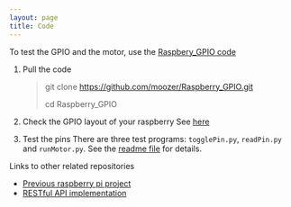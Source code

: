 ```yaml
---
layout: page
title: Code
---
```



To test the GPIO and the motor, use the [Raspbery_GPIO code](https://github.com/moozer/Raspberry_GPIO)

1. Pull the code

    > git clone https://github.com/moozer/Raspberry_GPIO.git
    >
    > cd Raspberry_GPIO

2. Check the GPIO layout of your raspberry
    See [here](/raspberry)

3. Test the pins
    There are three test programs: `togglePin.py`, `readPin.py` and `runMotor.py`.
    See the [readme file](https://github.com/moozer/Raspberry_GPIO/blob/master/readme.md) for details.

Links to other related repositories

* [Previous raspberry pi project](https://github.com/moozer/busstalk)
* [RESTful API implementation](https://github.com/moozer/restex)
